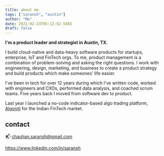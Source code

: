 ```yaml
---
title: about me
tags: ["saransh", "austin"]
author: "Me"
date: 2021-02-23T05:12:52.548Z
draft: false
---
```


**I'm a product leader and strategist in Austin, TX.**

I build cloud-native and data-heavy software products for startups, enterprise, IoT and FinTech orgs. To me, product management is a combination of problem-solving and asking the right questions. I work with engineering, design, marketing, and business to create a product strategy and build products which make someones' life easier.

I've been in tech for over 12 years during which I've written code, worked with engineers and CXOs, performed data analysis, and coached scrum teams. Five years back I moved from software dev to product.

Last year I launched a no-code indicator-based algo trading platform, [Algoniti](https://www.algoniti.com/) for the Indian FinTech market.

## contact

:mailbox_with_mail: chauhan.saransh@gmail.com

https://www.linkedin.com/in/saransh
